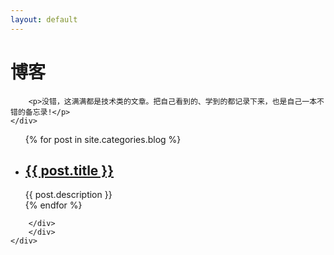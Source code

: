 ```yaml
---
layout: default
---
```


<div tabindex="-1" id="content" class="bs-docs-header">
    <div class="container">
        <h1>博客</h1>

        <p>没错，这满满都是技术类的文章。把自己看到的、学到的都记录下来，也是自己一本不错的备忘录!</p>
    </div>
</div>

<div class="container bs-docs-container index-content">
    <div class="row">
        <div class="col-md-9">
            <ul class="artical-list">
            {% for post in site.categories.blog %}
                <li>
                    <h2><a href="{{ post.url }}">{{ post.title }}</a></h2>
                    <div class="title-desc">{{ post.description }}</div>
                </li>
            {% endfor %}
            </ul>
        </div>
        <div class="col-md-3">
	    <div class="bs-docs-sidebar hidden-print hidden-xs hidden-sm affix">
		
	    </div>     
        </div>
    </div>
</div>
